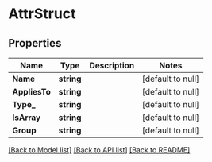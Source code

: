 # AttrStruct

## Properties
Name | Type | Description | Notes
------------ | ------------- | ------------- | -------------
**Name** | **string** |  | [default to null]
**AppliesTo** | **string** |  | [default to null]
**Type_** | **string** |  | [default to null]
**IsArray** | **string** |  | [default to null]
**Group** | **string** |  | [default to null]

[[Back to Model list]](../README.md#documentation-for-models) [[Back to API list]](../README.md#documentation-for-api-endpoints) [[Back to README]](../README.md)

